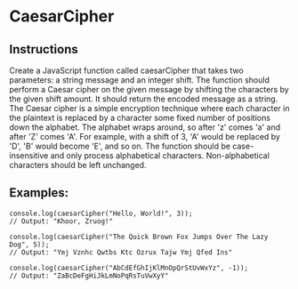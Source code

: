 # CaesarCipher

## Instructions

Create a JavaScript function called caesarCipher that takes two parameters: a string message and an integer shift. The function should perform a Caesar cipher on the given message by shifting the characters by the given shift amount. It should return the encoded message as a string.
The Caesar cipher is a simple encryption technique where each character in the plaintext is replaced by a character some fixed number of positions down the alphabet. The alphabet wraps around, so after 'z' comes 'a' and after 'Z' comes 'A'.
For example, with a shift of 3, 'A' would be replaced by 'D', 'B' would become 'E', and so on.
The function should be case-insensitive and only process alphabetical characters. Non-alphabetical characters should be left unchanged.

## Examples:

```
console.log(caesarCipher("Hello, World!", 3));
// Output: "Khoor, Zruog!"

console.log(caesarCipher("The Quick Brown Fox Jumps Over The Lazy Dog", 5));
// Output: "Ymj Vznhc Qwtbs Ktc Ozrux Tajw Ymj Qfed Ins"

console.log(caesarCipher("AbCdEfGhIjKlMnOpQrStUvWxYz", -1));
// Output: "ZaBcDeFgHiJkLmNoPqRsTuVwXyY"
```
